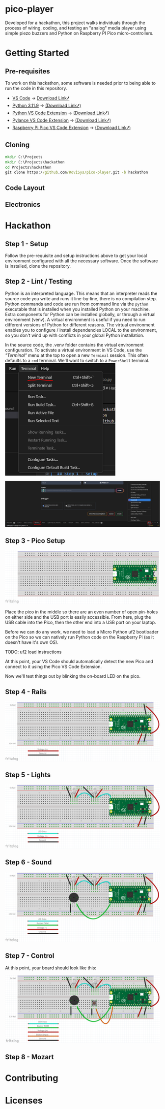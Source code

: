 # pico-player
Developed for a hackathon, this project walks individuals through the process of wiring, coding, and testing an "analog" media player using simple piezo buzzers and Python on Raspberry PI Pico micro-controllers.

# Getting Started

## Pre-requisites
To work on this hackathon, some software is needed prior to being able to run the code in this repository.

- [VS Code](https://code.visualstudio.com/) -> [Download Link⭷](https://code.visualstudio.com/docs/?dv=win64user)
- [Python 3.11.9](https://www.python.org/downloads/release/python-3119/) -> [(Download Link⭷)](https://www.python.org/ftp/python/3.11.9/python-3.11.9-amd64.exe)
- [Python VS Code Extension](https://marketplace.visualstudio.com/items?itemName=ms-python.python) -> [(Download Link⭷)](vscode:extension/ms-python.python)
- [Pylance VS Code Extension](https://marketplace.visualstudio.com/items?itemName=ms-python.vscode-pylance) -> [(Download Link⭷)](vscode:extension/ms-python.vscode-pylance)
- [Raspberry Pi Pico VS Code Extension](https://marketplace.visualstudio.com/items?itemName=raspberry-pi.raspberry-pi-pico) -> [(Download Link⭷)](vscode:extension/raspberry-pi.raspberry-pi-pico)

## Cloning

```cmd
mkdir C:\Projects
mkdir C:\Projects\hackathon
cd Projects\hackathon
git clone https://github.com/RoviSys/pico-player.git -b hackathon
```

## Code Layout

## Electronics

# Hackathon

## Step 1 - Setup

Follow the pre-requisite and setup instructions above to get your local environment configured with all the necessary software.  Once the software is installed, clone the repository.

## Step 2 - Lint / Testing

Python is an interpreted language.  This means that an interpreter reads the source code you write and runs it line-by-line, there is no compilation step.  Python commands and code are run from command line via the `python` executable that is installed when you installed Python on your machine.  Extra components for Python can be installed globally, or through a virtual environment (venv).  A virtual environment is useful if you need to run different versions of Python for different reasons.  The virtual environment enables you to configure / install dependencies LOCAL to the environment, so you don't wind up with conflicts in your global Python installation.

In the source code, the .venv folder contains the virtual environment configuration.  To activate a virtual environment in VS Code, use the *"Terminal"* menu at the top to open a new `Terminal` session.  This often defaults to a `cmd` terminal.  We'll want to switch to a `PowerShell` terminal.
![New Terminal Window](/assets/new_terminal.PNG)

![Switch to PowerShell](/assets/new_powershell.PNG)


## Step 3 - Pico Setup

![Pico Breadboard](/assets/pico_wiring_no_rails.PNG)

Place the pico in the middle so there are an even number of open pin-holes on either side and the USB port is easily accessible.  From here, plug the USB cable into the Pico, then the other end into a USB port on your laptop.  

Before we can do any work, we need to load a Micro Python uf2 bootloader on the Pico so we can natively run Python code on the Raspberry Pi (as it doesn't have it's own OS).

TODO: uf2 load instructions

At this point, your VS Code should automatically detect the new Pico and connect to it using the Pico VS Code Extension.

Now we'll test things out by blinking the on-board LED on the pico.


## Step 4 - Rails

![Pico Rail Configuration](/assets/pico_wiring_no_lights.PNG)

## Step 5 - Lights

![Pico Lights Wiring](/assets/pico_player_wiring_no_sound.PNG)

## Step 6 - Sound

![Pico Sound Wiring](/assets/pico_player_wiring_no_button.PNG)

## Step 7 - Control

At this point, your board should look like this:

![Pico Board](/assets/pico_player_wiring.PNG)

## Step 8 - Mozart

# Contributing

# Licenses